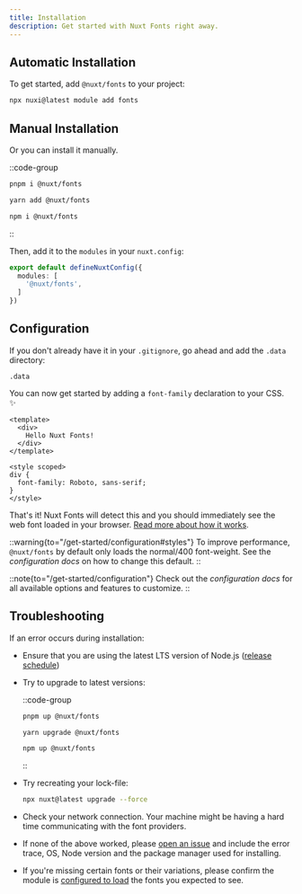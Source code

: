 ```yaml
---
title: Installation
description: Get started with Nuxt Fonts right away.
---
```


## Automatic Installation

To get started, add `@nuxt/fonts` to your project:

```bash
npx nuxi@latest module add fonts
```

## Manual Installation

Or you can install it manually.

::code-group
  ```bash [pnpm]
  pnpm i @nuxt/fonts
  ```
  ```bash [yarn]
  yarn add @nuxt/fonts
  ````
  ```bash [npm]
  npm i @nuxt/fonts
  ```
::

Then, add it to the `modules` in your `nuxt.config`:

```ts [nuxt.config.ts]
export default defineNuxtConfig({
  modules: [
    '@nuxt/fonts',
  ]
})
```

## Configuration

If you don't already have it in your `.gitignore`, go ahead and add the `.data` directory:

```ignore [.gitignore]
.data
```

You can now get started by adding a `font-family` declaration to your CSS. ✨

```vue
<template>
  <div>
    Hello Nuxt Fonts!
  </div>
</template>

<style scoped>
div {
  font-family: Roboto, sans-serif;
}
</style>
```

That's it! Nuxt Fonts will detect this and you should immediately see the web font loaded in your browser. [Read more about how it works](/advanced#how-it-works).

::warning{to="/get-started/configuration#styles"}
To improve performance, `@nuxt/fonts` by default only loads the normal/400 font-weight. See the *configuration docs* on how to change this default.
::

::note{to="/get-started/configuration"}
Check out the *configuration docs* for all available options and features to customize.
::

## Troubleshooting

If an error occurs during installation:

- Ensure that you are using the latest LTS version of Node.js ([release schedule](https://github.com/nodejs/release#release-schedule))

- Try to upgrade to latest versions:

  ::code-group
    ```bash [pnpm]
    pnpm up @nuxt/fonts
    ```

    ```bash [yarn]
    yarn upgrade @nuxt/fonts
    ```

    ```bash [npm]
    npm up @nuxt/fonts
    ```
  ::

- Try recreating your lock-file:

  ```bash
  npx nuxt@latest upgrade --force
  ```

- Check your network connection. Your machine might be having a hard time communicating with the font providers.

- If none of the above worked, please [open an issue](https://github.com/nuxt/fonts/issues) and include the error trace, OS, Node version and the package manager used for installing.

- If you're missing certain fonts or their variations, please confirm the module is [configured to load](/get-started/configuration#styles) the fonts you expected to see.
